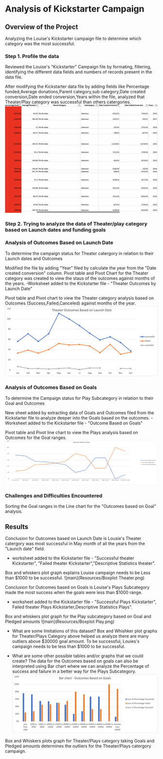 
# Analysis of Kickstarter Campaign

## Overview of the Project 
Analyzing the Louise's Kickstarter campaign file to determine which category was the most successful. 

### Step 1. Profile the data
 Reviewed the Louise's "Kickstarter" Campaign file by formating, filtering, identifying the different data fields and numbers of records present in the data file.

After modifying the Kickstarter data file by adding fields like Percentage funded,Average donations,Parent category,sub category,Date created conversion,Date ended conversion,Years within the file, analyzed that Theater/Play category was successful than others catergories.
![main](Resources/Kickstarter.png)

### Step 2. Trying to analyze the data of Theater/play category based on Launch dates and funding goals

### Analysis of Outcomes Based on Launch Date
  
To determine the campaign status for Theater catergory in relation to their Launch dates and Outcomes

Modified the file by adding "Year" filed by calculate the year from the "Date created conversion" column.
Pivot table and Pivot Chart for the Theater category was created to view the staus of the outcomes against months of the years.
-Worksheet added to the Kickstarter file  -  "Theater Outcomes by Launch Date"

Pivot table and Pivot chart to view the Theater category analysis based on Outcomes (Success,Failed,Canceled) against months of the year.
![main](Resources/Theater_Outcomes_vs_Launch.png)


### Analysis of Outcomes Based on Goals

To determine the Campaign status for Play Subcategory in relation to their Goal and Outcomes

New sheet added by extracting data of Goals and Outcomes filed from the Kickstarter file to analyze deeper into the Goals based on the outcomes.
-Worksheet added to the Kickstarter file  - "Outcome Based on Goals"

Pivot table and Pivot line chart to view the Plays analysis based on Outcomes for the Goal ranges. 
![main](Resources/Outcomes_vs_Goals.png)


### Challenges and Difficulties Encountered
Sorting the Goal ranges in the Line chart for the  "Outcomes based on Goal" analysis. 

## Results

Conclusion for Outcomes based on Launch Date is  Lousie's Theater catergory was most successful in May month of all the years from the "Launch date" field.
- worksheet added to the Kickstarter file -  "Successful theater Kickstarter", "Failed theater Kickstarter","Descriptive Statistics theater". 

Box and whiskers plot graph explains Louise campaign needs to be  Less than $1000 to be successful.
![main](Resources/Boxplot Theater.png)


Conclusion for Outcomes based on Goals is Louise's Plays Subcategory made the most success when the goals were less than $1000 range.
- worksheet added to the Kickstarter file -  "Successful Plays Kickstarter", Failed theater Plays Kickstarter,Descriptive Statistics Plays". 

Box and whiskers plot graph for the Play subcategory based on Goal and Pledged amounts
![main](Resources/Boxplot Play.png)


- What are some limitations of this dataset?
Box and Whishker plot graphs for Theater/Plays Category above helped us analyze there are many outliers above $30000 goal amount. To be successful, Louies's campaign needs to be less than $1000 to be successful. 

- What are some other possible tables and/or graphs that we could create? 
The data for the Outcomes based on goals can also be interpreted using Bar chart where we can analyze the Percentage of success and failure in a better way for the Plays Subcategory. 
![main](Resources/OutcomesBasedOnGoals.png)
 
 Box and Whiskers plots graph for Theater/Plays category taking Goals and Pledged amounts determines the outliers for the Theater/Plays catergory campaign.
